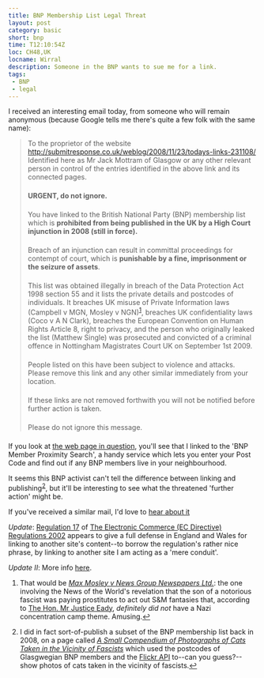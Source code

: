 ```yaml
---
title: BNP Membership List Legal Threat
layout: post
category: basic
short: bnp
time: T12:10:54Z
loc: CH48,UK 
locname: Wirral
description: Someone in the BNP wants to sue me for a link.
tags: 
 - BNP
 - legal
---
```


I received an interesting email today, from someone who will remain anonymous (because Google tells me there's quite a few folk with the same name):

<style>
blockquote {text-align:left!important;}
blockquote p {margin-bottom:1.5em!important;}
</style>
> To the proprietor of the website
> http://submitresponse.co.uk/weblog/2008/11/23/todays-links-231108/ Identified
> here as Mr Jack Mottram of Glasgow or any other relevant person in control of
> the entries identified in the above link and its connected pages.
>
> 
> **URGENT, do not ignore.**
>
>
> You have linked to the British National Party (BNP) membership list which is
> **prohibited from being published in the UK by a High Court injunction in 2008
> (still in force).**
>
>
> Breach of an injunction can result in committal proceedings for contempt of
> court, which is **punishable by a fine, imprisonment or the seizure of assets**.
>
>
> This list was obtained illegally in breach of the Data Protection Act 1998
> section 55 and it lists the private details and postcodes of individuals. It
> breaches UK misuse of Private Information laws (Campbell v MGN, Mosley v
> NGN)<sup id="r1-041511"><a href="#f1-041511">1</a></sup>, breaches UK confidentiality laws (Coco v A N Clark), breaches the
> European Convention on Human Rights Article 8, right to privacy, and the
> person who originally leaked the list (Matthew Single) was prosecuted and
> convicted of a criminal offence in Nottingham Magistrates Court UK on
> September 1st 2009.
>
>
> People listed on this have been subject to violence and attacks.  Please
> remove this link and any other similar immediately from your location.
>
>
> If these links are not removed forthwith you will not be notified before
> further action is taken.
> 
>Please do not ignore this message. 

If you look at [the web page in question](http://submitresponse.co.uk/weblog/2008/11/23/todays-links-231108/), you'll see that I linked to the 'BNP Member Proximity Search', a handy service which lets you enter your Post Code and find out if any BNP members live in your neighbourhood.

It seems this BNP activist can't tell the difference between linking and publishing<sup id="r2-041511"><a href="#f2-041511">2</a></sup>, but it'll be interesting to see what the threatened 'further action' might be.

If you've received a similar mail, I'd love to [hear about it](mailto:j@ck.mottr.am)

_Update_: [Regulation 17](http://www.legislation.gov.uk/uksi/2002/2013/regulation/17/made) of [The Electronic Commerce (EC Directive) Regulations 2002](http://www.legislation.gov.uk/uksi/2002/2013/contents/made) appears to give a full defense in England and Wales for linking to another site's content--to borrow the regulation's rather nice phrase, by linking to another site I am acting as a 'mere conduit'.

_Update II_: More info [here](http://mottr.am/bnp2).

<aside>
<ol>
<li id="f1-041511">
<p>That would be <a href="http://en.wikipedia.org/wiki/Max_Mosley_v_News_Group_Newspapers_Limited"><i>Max Mosley v News Group Newspapers Ltd.</i></a>: the one involving the News of the World's revelation that the son of a notorious fascist was paying prostitutes to act out S&amp;M fantasies that, according to <a href="http://en.wikipedia.org/wiki/David_Eady">The Hon. Mr Justice Eady</a>, <em>definitely did not</em> have a Nazi concentration camp theme. Amusing.<a href="#r1-041511">&#8617;</a></p>
</li>
<li id="f2-041511">
<p>I did in fact sort-of-publish a subset of the BNP membership list back in 2008, on a page called <a href="http://submitresponse.co.uk/cats/"><i>A Small Compendium of Photographs of Cats Taken in the Vicinity of Fascists</i></a> which used the postcodes of Glasgwegian BNP members and the <a href="http://www.flickr.com/services/api/">Flickr API</a> to--can you guess?--show photos of cats taken in the vicinity of fascists.<a href="#r2-041511">&#8617;</a></p>
</li>
</ol>
</aside>
